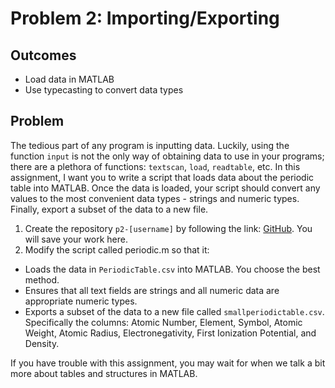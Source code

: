 # Problem 2: Importing/Exporting

## Outcomes 

- Load data in MATLAB 
- Use typecasting to convert data types

## Problem 

The tedious part of any program is inputting data. Luckily, using the function `input` is not the only way of obtaining data to use in your programs; there are a plethora of functions: `textscan`, `load`, `readtable`, etc. In this assignment, I want you to write a script that loads data about the periodic table into MATLAB. Once the data is loaded, your script should convert any values to the most convenient data types - strings and numeric types. Finally, export a subset of the data to a new file.

1. Create the repository `p2-[username]` by following the link: [GitHub](https://classroom.github.com/a/A499YDjC). You will save your work here.
1. Modify the script called periodic.m so that it:
 * Loads the data in `PeriodicTable.csv` into MATLAB. You choose the best method.
 * Ensures that all text fields are strings and all numeric data are appropriate numeric types.
 * Exports a subset of the data to a new file called `smallperiodictable.csv`. Specifically the columns: Atomic Number, Element, Symbol, Atomic Weight, Atomic Radius, Electronegativity, First Ionization Potential, and Density.

If you have trouble with this assignment, you may wait for when we talk a bit more about tables and structures in MATLAB.
